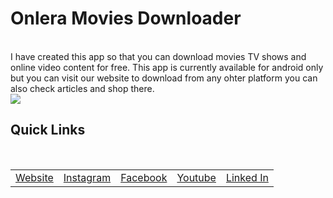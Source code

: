 <h1>Onlera Movies Downloader</h1><br/>
I have created this app so that you can download movies TV shows and online video content for free. This app
is currently available for android only but you can visit our website to download from any ohter platform you can also check
articles and shop there.<br/>
<image src="https://external-content.duckduckgo.com/iu/?u=https%3A%2F%2Ftse4.mm.bing.net%2Fth%3Fid%3DOIP.k58hIk4k9REfSQ_iMziMkAHaFL%26pid%3DApi&f=1">

<h2>Quick Links</h2>
<br/>
<table><tr>
<td><a href="https://onleramovies.blogspot.com">Website</a></td>
<td><a href="https://instagram.com/himanshu.programmer.95">Instagram</a></td>
<td><a href="https://instagram.com/himanshu.programmer.95">Facebook</a></td>
<td><a href="https://instagram.com/himanshu.programmer.95">Youtube</a></td>
<td><a href="https://instagram.com/himanshu.programmer.95">Linked In</a></td>
</tr>
</table>
